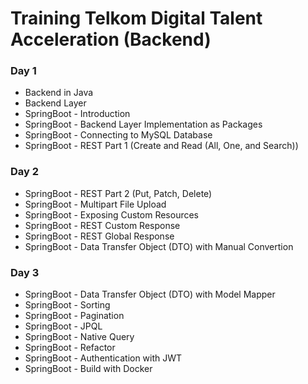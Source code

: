 # Training Telkom Digital Talent Acceleration (Backend)

### Day 1

- Backend in Java
- Backend Layer
- SpringBoot - Introduction
- SpringBoot - Backend Layer Implementation as Packages
- SpringBoot - Connecting to MySQL Database
- SpringBoot - REST Part 1 (Create and Read (All, One, and Search))

### Day 2

- SpringBoot - REST Part 2 (Put, Patch, Delete)
- SpringBoot - Multipart File Upload
- SpringBoot - Exposing Custom Resources
- SpringBoot - REST Custom Response
- SpringBoot - REST Global Response
- SpringBoot - Data Transfer Object (DTO) with Manual Convertion

### Day 3

- SpringBoot - Data Transfer Object (DTO) with Model Mapper
- SpringBoot - Sorting
- SpringBoot - Pagination
- SpringBoot - JPQL
- SpringBoot - Native Query
- SpringBoot - Refactor
- SpringBoot - Authentication with JWT
- SpringBoot - Build with Docker
